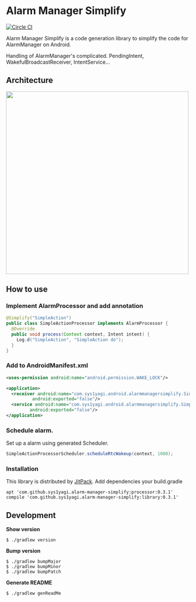 # Alarm Manager Simplify

[![Circle CI](https://circleci.com/gh/sys1yagi/alarm-manager-simplify.svg?style=svg)](https://circleci.com/gh/sys1yagi/alarm-manager-simplify)

Alarm Manager Simplify is a code generation library to simplify the code for AlarmManager on Android.

Handling of AlarmManager's complicated. PendingIntent, WakefulBroadcastReceiver, IntentService...

## Architecture

<img src="https://raw.githubusercontent.com/sys1yagi/alarm-manager-simplify/master/art/architecture.png" width="500px"/>

## How to use

### Implement AlarmProcessor and add annotation

```java
@Simplify("SimpleAction")
public class SimpleActionProcessor implements AlarmProcessor {
  @Override
  public void process(Context context, Intent intent) {
    Log.d("SimpleAction", "SimpleAction do");
  }
}
```

### Add to AndroidManifest.xml


```xml
<uses-permission android:name="android.permission.WAKE_LOCK"/>

<application>
  <receiver android:name="com.sys1yagi.android.alarmmanagersimplify.SimplifiedAlarmReceiver"
          android:exported="false"/>
  <service android:name="com.sys1yagi.android.alarmmanagersimplify.SimplifiedAlarmService"
         android:exported="false"/>
</application>
```

### Schedule alarm.

Set up a alarm using generated Scheduler.

```java
SimpleActionProcessorScheduler.scheduleRtcWakeup(context, 1000);
```

### Installation

This library is distributed by [JitPack](https://jitpack.io/). Add dependencies your build.gradle

```
apt 'com.github.sys1yagi.alarm-manager-simplify:processor:0.3.1'
compile 'com.github.sys1yagi.alarm-manager-simplify:library:0.3.1'
```

## Development


__Show version__

```
$ ./gradlew version
```

__Bump version__

```
$ ./gradlew bumpMajor
$ ./gradlew bumpMinor
$ ./gradlew bumpPatch
```

__Generate README__

```
$ ./gradlew genReadMe
```

